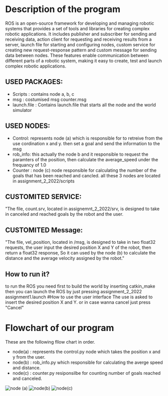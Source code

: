 # Description of the program
ROS is an open-source framework for developing and managing robotic systems that provides a set of tools and libraries for creating complex robotic applications. It includes publisher and subscriber for sending and receiving data, action client for requesting and receiving results from a server, launch file for starting and configuring nodes, custom service for creating new request-response pattern and custom message for sending data between nodes. These features enable communication between different parts of a robotic system, making it easy to create, test and launch complex robotic applications.
## USED PACKAGES:
- Scripts : contains node a, b, c
- msg : costumised msg counter.msg 
- launch.file : Contains launch.file that starts all the node and the world simulator

## USED NODES:
- Control: represents node (a) which is responsible for to retreive from the use cordination x and y. then set a goal and send the information to the msg
- rob_info: this actually the node b and it responsible to request the paramters of the position, then calculate the average_speed under the frequancy of 1.0
- Counter : node (c) node responsible for calculating the number of the goals that has been reached and cancled.
all these 3 nodes are located in assignment_2_2022/scripts

## CUSTOMITED SERVICE: 
"The file, count.srv, located in assignemnt_2_2022/srv, is designed to take in canceled and reached goals by the robot and the user.
## CUSTOMITED Message: 
"The file, vel_position, located in /msg, is designed to take in two float32 requests, the user input the desired position X and Y of the robot, then return a float32 response, So it can used by the node (b) to calculate the distance and the average velocity assigned by the robot."
## How to run it?
to run the ROS you need first to build the world by inserting catkin_make then you can launch the ROS by just pressing assignment_2_2022 assignment1.launch
#How to use the user interface
The use is asked to insert the desired position X and Y. or in case wanna cancel just press "Cancel"
# Flowchart of our program
These are the following fllow chart in order. 
- node(a) : represents the control.py node which takes the position x and y from the user.
- node(b) : rob_info.py which responsible for calculating the averge speed and distance.
- node(c) : counter.py resiponsilbe for counting number of goals reached and canceled.

![node (a)](https://user-images.githubusercontent.com/116806672/214814681-9e90a58f-83cc-4230-bad3-3b447b598840.png)
![node(b)](https://user-images.githubusercontent.com/116806672/214817145-d0bdd66c-c59b-4708-b713-eab89ec3239a.png)
![node(c)](https://user-images.githubusercontent.com/116806672/214814727-d013ac3e-eb26-476a-8f21-3b74f64375bc.png)
